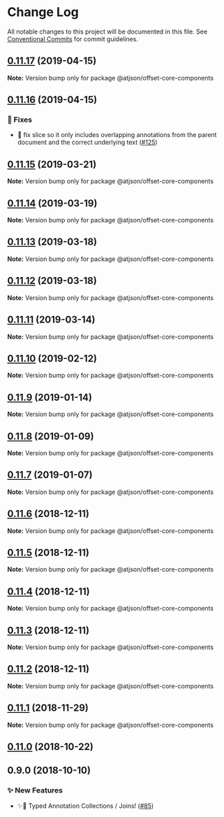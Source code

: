 # Change Log

All notable changes to this project will be documented in this file.
See [Conventional Commits](https://conventionalcommits.org) for commit guidelines.

## [0.11.17](https://github.com/CondeNast-Copilot/atjson/compare/@atjson/offset-core-components@0.11.16...@atjson/offset-core-components@0.11.17) (2019-04-15)

**Note:** Version bump only for package @atjson/offset-core-components





## [0.11.16](https://github.com/CondeNast-Copilot/atjson/compare/@atjson/offset-core-components@0.11.15...@atjson/offset-core-components@0.11.16) (2019-04-15)


### 🐛 Fixes

* 🐝 fix slice so it only includes overlapping annotations from the parent document and the correct underlying text ([#125](https://github.com/CondeNast-Copilot/atjson/issues/125))



## [0.11.15](https://github.com/CondeNast-Copilot/atjson/compare/@atjson/offset-core-components@0.11.14...@atjson/offset-core-components@0.11.15) (2019-03-21)

**Note:** Version bump only for package @atjson/offset-core-components





## [0.11.14](https://github.com/CondeNast-Copilot/atjson/compare/@atjson/offset-core-components@0.11.13...@atjson/offset-core-components@0.11.14) (2019-03-19)

**Note:** Version bump only for package @atjson/offset-core-components





## [0.11.13](https://github.com/CondeNast-Copilot/atjson/compare/@atjson/offset-core-components@0.11.12...@atjson/offset-core-components@0.11.13) (2019-03-18)

**Note:** Version bump only for package @atjson/offset-core-components





## [0.11.12](https://github.com/CondeNast-Copilot/atjson/compare/@atjson/offset-core-components@0.11.11...@atjson/offset-core-components@0.11.12) (2019-03-18)

**Note:** Version bump only for package @atjson/offset-core-components





## [0.11.11](https://github.com/CondeNast-Copilot/atjson/compare/@atjson/offset-core-components@0.11.10...@atjson/offset-core-components@0.11.11) (2019-03-14)

**Note:** Version bump only for package @atjson/offset-core-components





## [0.11.10](https://github.com/CondeNast-Copilot/atjson/compare/@atjson/offset-core-components@0.11.9...@atjson/offset-core-components@0.11.10) (2019-02-12)

**Note:** Version bump only for package @atjson/offset-core-components





## [0.11.9](https://github.com/CondeNast-Copilot/atjson/compare/@atjson/offset-core-components@0.11.8...@atjson/offset-core-components@0.11.9) (2019-01-14)

**Note:** Version bump only for package @atjson/offset-core-components





## [0.11.8](https://github.com/CondeNast-Copilot/atjson/compare/@atjson/offset-core-components@0.11.7...@atjson/offset-core-components@0.11.8) (2019-01-09)

**Note:** Version bump only for package @atjson/offset-core-components





## [0.11.7](https://github.com/CondeNast-Copilot/atjson/compare/@atjson/offset-core-components@0.11.6...@atjson/offset-core-components@0.11.7) (2019-01-07)

**Note:** Version bump only for package @atjson/offset-core-components





## [0.11.6](https://github.com/CondeNast-Copilot/atjson/compare/@atjson/offset-core-components@0.11.5...@atjson/offset-core-components@0.11.6) (2018-12-11)

**Note:** Version bump only for package @atjson/offset-core-components





## [0.11.5](https://github.com/CondeNast-Copilot/atjson/compare/@atjson/offset-core-components@0.11.4...@atjson/offset-core-components@0.11.5) (2018-12-11)

**Note:** Version bump only for package @atjson/offset-core-components





## [0.11.4](https://github.com/CondeNast-Copilot/atjson/compare/@atjson/offset-core-components@0.11.3...@atjson/offset-core-components@0.11.4) (2018-12-11)

**Note:** Version bump only for package @atjson/offset-core-components





## [0.11.3](https://github.com/CondeNast-Copilot/atjson/compare/@atjson/offset-core-components@0.11.2...@atjson/offset-core-components@0.11.3) (2018-12-11)

**Note:** Version bump only for package @atjson/offset-core-components





## [0.11.2](https://github.com/CondeNast-Copilot/atjson/compare/@atjson/offset-core-components@0.11.1...@atjson/offset-core-components@0.11.2) (2018-12-11)

**Note:** Version bump only for package @atjson/offset-core-components


## [0.11.1](https://github.com/CondeNast-Copilot/atjson/compare/@atjson/offset-core-components@0.11.0...@atjson/offset-core-components@0.11.1) (2018-11-29)

**Note:** Version bump only for package @atjson/offset-core-components


## [0.11.0](https://github.com/CondeNast-Copilot/atjson/compare/@atjson/offset-core-components@0.9.0...@atjson/offset-core-components@0.11.0) (2018-10-22)

## 0.9.0 (2018-10-10)

### ✨ New Features

* ✨🤠 Typed Annotation Collections / Joins! ([#85](https://github.com/CondeNast-Copilot/atjson/issues/85))
